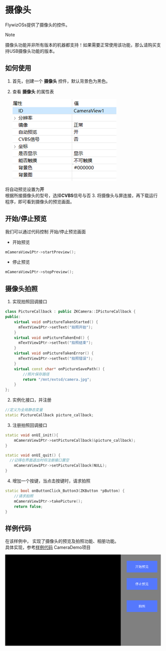 # 摄像头
FlywizOSs提供了摄像头的控件。  

> [!Note]
>  摄像头功能并非所有版本的机器都支持！如果需要正常使用该功能，那么请购买支持USB摄像头功能的版本。 

## 如何使用  
1. 首先，创建一个 **摄像头** 控件，默认背景色为黑色。
2. 查看 **摄像头** 的属性表  

   ![](assets/camera/properties.png)  

  将自动预览设置为**开**  
  根据所接摄像头的型号，选择**CVBS**信号与否
3. 将摄像头与屏连接，再下载运行程序，即可看到摄像头的预览画面。

## 开始/停止预览
我们可以通过代码控制 开始/停止预览画面
* 开始预览
```c++
mCameraView1Ptr->startPreview();
```
* 停止预览
```c++
mCameraView1Ptr->stopPreview();
```

## 摄像头拍照

1. 实现拍照回调接口
  ```c++
  class PictureCallback : public ZKCamera::IPictureCallback {
  public:
      virtual void onPictureTakenStarted() {
        mTextView1Ptr->setText("拍照开始");
      }
      virtual void onPictureTakenEnd() {
        mTextView1Ptr->setText("拍照结束");
      }
      virtual void onPictureTakenError() {
        mTextView1Ptr->setText("拍照错误");
      }
      virtual const char* onPictureSavePath() {
          //照片保存路径
          return "/mnt/extsd/camera.jpg";
      }
  };
  ```

2. 实例化接口，并注册 
  ```c++
  //定义为全局静态变量
  static PictureCallback picture_callback;
  ```

3. 注册拍照回调接口
  ```c++
  static void onUI_init(){
      mCameraView1Ptr->setPictureCallback(&picture_callback);
  }
  ```
  ```c++
  static void onUI_quit() {
    //记得在界面退出时将注册接口置空
      mCameraView1Ptr->setPictureCallback(NULL);
  }
  ```
4. 增加一个按键，当点击按键时，请求拍照
  ```c++
  static bool onButtonClick_Button3(ZKButton *pButton) {
	  //请求拍照
	  mCameraView1Ptr->takePicture();
      return false;
  }
  ```

## 样例代码
在该样例中， 实现了摄像头的预览及拍照功能、相册功能。   
具体实现，参考[样例代码](demo_download.md#demo_download) CameraDemo项目

![](assets/camera/preview.png) 